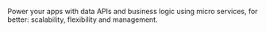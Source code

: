 Power your apps with data APIs and business logic using micro services, for better: scalability, flexibility and management.
